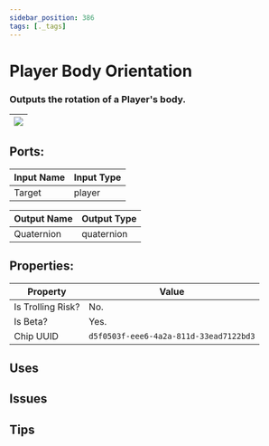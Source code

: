 ```yaml
---
sidebar_position: 386
tags: [._tags]
---
```


# Player Body Orientation


### Outputs the rotation of a Player's body.

| ![](https://images-ext-2.discordapp.net/external/MPmIaQzlEPmgGWlgi-WxBBXt0Bjv_zWPkg1y1f_sy3s/https/www.recroomcircuits.com/image/circuit/absolute-value?width=206&height=108) |
|-----|

## Ports:

| Input Name | Input Type |
|-----------|-----------|
| Target | player |

| Output Name | Output Type |
|-----------|-----------|
| Quaternion | quaternion |

## Properties:

| Property  | Value |
|-------------------|-----------|
| Is Trolling Risk? | No. |
| Is Beta? | Yes. |
| Chip UUID | `d5f0503f-eee6-4a2a-811d-33ead7122bd3` |

## Uses

## Issues

## Tips
